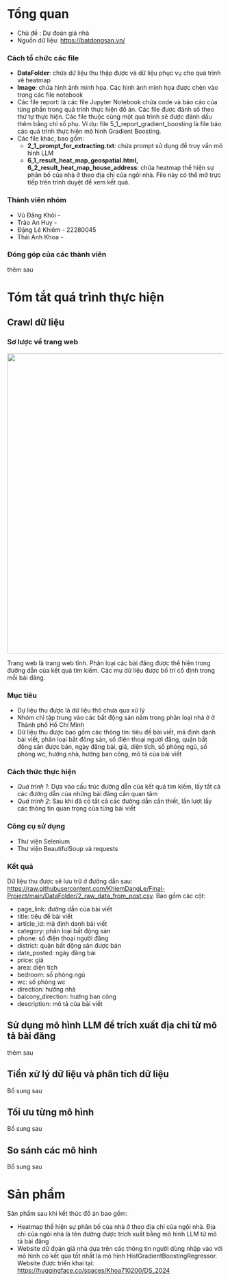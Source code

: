 # Tổng quan
* Chủ đề : Dự đoán giá nhà
* Nguồn dữ liệu: https://batdongsan.vn/
### Cách tổ chức các file
* **DataFolder**: chứa dữ liệu thu thập được và dữ liệu phục vụ cho quá trình vẽ heatmap
* **Image**: chứa hình ảnh minh họa. Các hình ảnh mình họa được chèn vào trong các file notebook
* Các file report: là các file Jupyter Notebook chứa code và báo cáo của từng phần trong quá trình thực hiện đồ án. Các file được đánh số theo thứ tự thực hiện. Các file thuộc cùng một quá trình sẽ được đánh dấu thêm bằng chỉ số phụ. Ví dụ: file 5_1_report_gradient_boosting là file báo cáo quá trình thực hiện mô hình Gradient Boosting. 
* Các file khác, bao gồm:
  * **2_1_prompt_for_extracting.txt**: chứa prompt sử dụng để truy vấn mô hình LLM
  * **6_1_result_heat_map_geospatial.html, 6_2_result_heat_map_house_address**: chứa heatmap thể hiện sự phân bố của nhà ở theo địa chỉ của ngôi nhà. File này có thể mở trực tiếp trên trình duyệt để xem kết quả.
### Thành viên nhóm
* Vũ Đăng Khôi - 
* Trảo An Huy - 
* Đặng Lê Khiêm - 22280045
* Thái Anh Khoa - 
### Đóng góp của các thành viên
thêm sau
# Tóm tắt quá trình thực hiện
## Crawl dữ liệu
### Sơ lược về trang web
<div style="text-align: center;">
    <img src="https://github.com/KhiemDangLe/Final-Project/blob/main/image/image_for_craw_data/vi_du_mot_bai_dang.png?raw=true" width="700"/>
</div>

Trang web là trang web tĩnh. Phân loại các bài đăng được thể hiện trong đường dẫn của kết quả tìm kiếm. Các mụ dữ liệu được bố trí cố định trong mỗi bài đăng.

### Mục tiêu

* Dự liệu thu được là dữ liệu thô chưa qua xử lý
* Nhóm chỉ tập trung vào các bất động sản nằm trong phân loại nhà ở ở Thành phố Hồ Chí Minh
* Dữ liệu thu được bao gồm các thông tin: tiêu đề bài viết, mã định danh bài viết, phân loại bất đông sản, số điện thoại người đăng, quận bất động sản được bán, ngày đăng bài, giá, diện tích, số phòng ngủ, số phòng wc, hướng nhà, hướng ban công, mô tả của bài viết
### Cách thức thực hiện
* *Quá trình 1*: Dựa vào cấu trúc đường dẫn của kết quả tìm kiếm, lấy tất cả các đường dẫn của những bài đăng cần quan tâm
* *Quá trình 2*: Sau khi đã có tất cả các đường dẫn cần thiết, lần lượt lấy các thông tin quan trọng của từng bài viết
### Công cụ sử dụng
* Thư viện Selenium
* Thư viện BeautifulSoup và requests
### Kết quả
Dữ liệu thu được sẽ lưu trữ ở đường dẫn sau: https://raw.githubusercontent.com/KhiemDangLe/Final-Project/main/DataFolder/2_raw_data_from_post.csv. Bao gồm các cột: 
* page_link: đường dẫn của bài viết
* title: tiêu đề bài viết
* article_id: mã định danh bài viết
* category: phân loại bất động sản
* phone: số điện thoại người đăng
* district: quận bất động sản được bán
* date_posted: ngày đăng bài
* price: giá
* area: diện tích
* bedroom: số phòng ngủ
* wc: số phòng wc
* direction: hướng nhà
* balcony_direction: hướng ban công
* description: mô tả của bài viết
## Sử dụng mô hình LLM để trích xuất địa chỉ từ mô tả bài đăng
thêm sau
## Tiền xử lý dữ liệu và phân tích dữ liệu
Bổ sung sau
## Tối ưu từng mô hình
Bổ sung sau
## So sánh các mô hình
Bổ sung sau
# Sản phẩm
Sản phẩm sau khi kết thúc đồ án bao gồm:
* Heatmap thể hiện sự phân bố của nhà ở theo địa chỉ của ngôi nhà. Địa chỉ của ngôi nhà là tên đường được trích xuất bằng mô hình LLM từ mô tả bài đăng
* Website dữ đoán giá nhà dựa trên các thông tin người dùng nhập vào với mô hình có kết qủa tốt nhầt là mô hình HistGradientBoostingRegressor. Website được triển khai tại: https://huggingface.co/spaces/Khoa710200/DS_2024